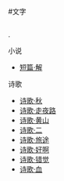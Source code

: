 #文字

##
.



小说

- [短篇·解](https://hermionex.github.io/html/word_jie.html)


诗歌

- [诗歌·秋](https://hermionex.github.io/html/word_qiu.html)
- [诗歌·走夜路](https://hermionex.github.io/html/word_zouyelu.html)
- [诗歌·黄山](https://hermionex.github.io/html/word_huangshan.html)
- [诗歌·二](https://hermionex.github.io/html/word_er.html)
- [诗歌·旅途](https://hermionex.github.io/html/word_lvtu.html)
- [诗歌·好啊](https://hermionex.github.io/html/word_haoa.html)
- [诗歌·错觉](https://hermionex.github.io/html/word_cuojue.html)
- [诗歌·血](https://hermionex.github.io/html/word_xue.html)